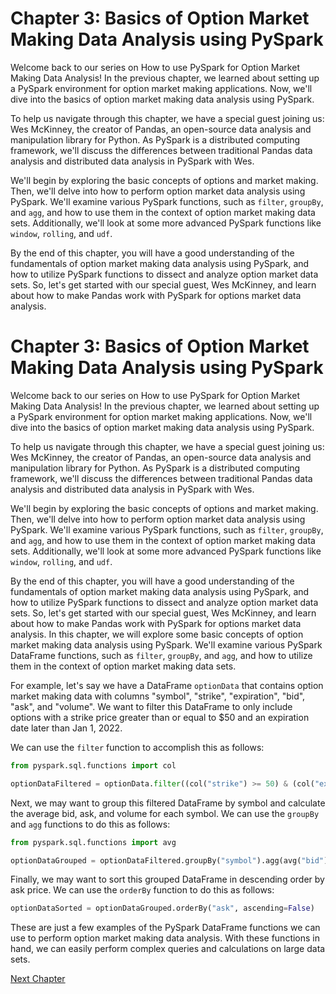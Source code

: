 # Chapter 3: Basics of Option Market Making Data Analysis using PySpark

Welcome back to our series on How to use PySpark for Option Market Making Data Analysis! In the previous chapter, we learned about setting up a PySpark environment for option market making applications. Now, we'll dive into the basics of option market making data analysis using PySpark.

To help us navigate through this chapter, we have a special guest joining us: Wes McKinney, the creator of Pandas, an open-source data analysis and manipulation library for Python. As PySpark is a distributed computing framework, we'll discuss the differences between traditional Pandas data analysis and distributed data analysis in PySpark with Wes.

We'll begin by exploring the basic concepts of options and market making. Then, we'll delve into how to perform option market data analysis using PySpark. We'll examine various PySpark functions, such as `filter`, `groupBy`, and `agg`, and how to use them in the context of option market making data sets. Additionally, we'll look at some more advanced PySpark functions like `window`, `rolling`, and `udf`.

By the end of this chapter, you will have a good understanding of the fundamentals of option market making data analysis using PySpark, and how to utilize PySpark functions to dissect and analyze option market data sets. So, let's get started with our special guest, Wes McKinney, and learn about how to make Pandas work with PySpark for options market data analysis.
# Chapter 3: Basics of Option Market Making Data Analysis using PySpark

Welcome back to our series on How to use PySpark for Option Market Making Data Analysis! In the previous chapter, we learned about setting up a PySpark environment for option market making applications. Now, we'll dive into the basics of option market making data analysis using PySpark.

To help us navigate through this chapter, we have a special guest joining us: Wes McKinney, the creator of Pandas, an open-source data analysis and manipulation library for Python. As PySpark is a distributed computing framework, we'll discuss the differences between traditional Pandas data analysis and distributed data analysis in PySpark with Wes.

We'll begin by exploring the basic concepts of options and market making. Then, we'll delve into how to perform option market data analysis using PySpark. We'll examine various PySpark functions, such as `filter`, `groupBy`, and `agg`, and how to use them in the context of option market making data sets. Additionally, we'll look at some more advanced PySpark functions like `window`, `rolling`, and `udf`.

By the end of this chapter, you will have a good understanding of the fundamentals of option market making data analysis using PySpark, and how to utilize PySpark functions to dissect and analyze option market data sets. So, let's get started with our special guest, Wes McKinney, and learn about how to make Pandas work with PySpark for options market data analysis.
In this chapter, we will explore some basic concepts of option market making data analysis using PySpark. We'll examine various PySpark DataFrame functions, such as `filter`, `groupBy`, and `agg`, and how to utilize them in the context of option market making data sets.

For example, let's say we have a DataFrame `optionData` that contains option market making data with columns "symbol", "strike", "expiration", "bid", "ask", and "volume". We want to filter this DataFrame to only include options with a strike price greater than or equal to $50 and an expiration date later than Jan 1, 2022.

We can use the `filter` function to accomplish this as follows:

```python
from pyspark.sql.functions import col

optionDataFiltered = optionData.filter((col("strike") >= 50) & (col("expiration") > "2022-01-01"))
```

Next, we may want to group this filtered DataFrame by symbol and calculate the average bid, ask, and volume for each symbol. We can use the `groupBy` and `agg` functions to do this as follows:

```python
from pyspark.sql.functions import avg

optionDataGrouped = optionDataFiltered.groupBy("symbol").agg(avg("bid"), avg("ask"), avg("volume"))
```

Finally, we may want to sort this grouped DataFrame in descending order by ask price. We can use the `orderBy` function to do this as follows:

```python
optionDataSorted = optionDataGrouped.orderBy("ask", ascending=False)
```

These are just a few examples of the PySpark DataFrame functions we can use to perform option market making data analysis. With these functions in hand, we can easily perform complex queries and calculations on large data sets.


[Next Chapter](04_Chapter04.md)